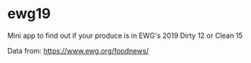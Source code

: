# ewg19
Mini app to find out if your produce is in EWG's 2019 Dirty 12 or Clean 15

Data from: https://www.ewg.org/foodnews/
